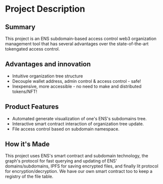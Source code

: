 # Project Description
## Summary
This project is an ENS subdomain-based access control web3 organization management tool that has several advantages over the state-of-the-art tokengated access control.

## Advantages and innovation
- Intuitive organization tree structure
- Decouple wallet address, admin control & access control - safe!
- Inexpensive, more accessible - no need to make and distributed tokens/NFT!

## Product Features
- Automated generate visualization of one's ENS's subdomains tree.
- Interactive smart contract interaction of organization tree update.
- File access control based on subdomain namespace.

## How it's Made
This project uses ENS's smart contract and subdomain technology, the graph's protocol for fast querying and updating of ENS' domains/subdomains, IPFS for saving encrypted files, and finally lit protocol for encryption/decryption. We have our own smart contract too to keep a registry of the file table.
